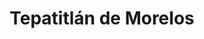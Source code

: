 ---
title: Tepatitlán de Morelos
url: /tepatitlan-de-morelos/
latitude: 20.82
longitude: -102.783
---